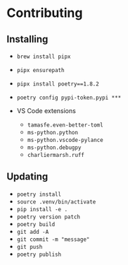 # Contributing

## Installing

- `brew install pipx`
- `pipx ensurepath`
- `pipx install poetry==1.8.2`
- `poetry config pypi-token.pypi ***`

- VS Code extensions
  - `tamasfe.even-better-toml`
  - `ms-python.python`
  - `ms-python.vscode-pylance`
  - `ms-python.debugpy`
  - `charliermarsh.ruff`

## Updating

- `poetry install`
- `source .venv/bin/activate`
- `pip install -e .`
- `poetry version patch`
- `poetry build`
- `git add -A`
- `git commit -m "message"`
- `git push`
- `poetry publish`
